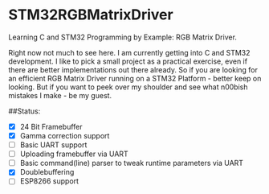 STM32RGBMatrixDriver
====================

Learning C and STM32 Programming by Example: RGB Matrix Driver. 

Right now not much to see here. I am currently getting into C and STM32 development. I like to pick a small project
as a practical exercise, even if there are better implementations out there already. So if you are looking for an efficient 
RGB Matrix Driver running on a STM32 Platform - better keep on looking. But if you want to peek over my shoulder and see what
n00bish mistakes I make - be my guest.

##Status:
- [x] 24 Bit Framebuffer
- [x] Gamma correction support
- [ ] Basic UART support
- [ ] Uploading framebuffer via UART
- [ ] Basic command(line) parser to tweak runtime parameters via UART
- [x] Doublebuffering
- [ ] ESP8266 support
